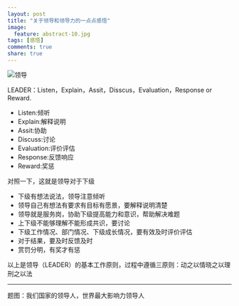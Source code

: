 ```yaml
---
layout: post
title: "关于领导和领导力的一点点感悟"
image:
  feature: abstract-10.jpg
tags: [感悟]
comments: true
share: true
---
```


![领导](http://pic.yupoo.com/peigen123_v/EpdhYnph/idp5W.jpg)

LEADER：Listen，Explain，Assit，Disscus，Evaluation，Response or Reward.

* Listen:倾听
* Explain:解释说明
* Assit:协助
* Discuss:讨论
* Evaluation:评价评估
* Response:反馈响应
* Reward:奖惩

对照一下，这就是领导对于下级

* 下级有想法说法，领导注意倾听
* 领导自己有想法有要求有目标有愿景，要解释说明清楚
* 领导就是服务岗，协助下级提高能力和意识，帮助解决难题
* 上下级不能够理解不能形成共识，要讨论
* 下级工作情况、部门情况、下级成长情况，要有效及时评价评估
* 对于结果，要及时反馈及时
* 赏罚分明，有奖才有惩

以上是领导（LEADER）的基本工作原则，过程中遵循三原则：动之以情晓之以理刑之以法


---
题图：我们国家的领导人，世界最大影响力领导人
